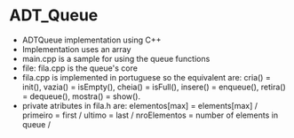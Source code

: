# ADT_Queue
- ADTQueue implementation using C++
- Implementation uses an array
- main.cpp is a sample for using the queue functions
- file: fila.cpp is the queue's core
- fila.cpp is implemented in portuguese so the equivalent are:
cria() = init(),
vazia() = isEmpty(),
cheia() = isFull(),
insere() = enqueue(),
retira() = dequeue(),
mostra() = show().
- private atributes in fila.h are:
elementos[max] = elements[max] / 
primeiro = first / 
ultimo = last / 
nroElementos = number of elements in queue / 
